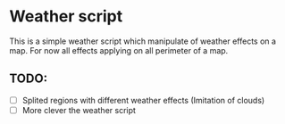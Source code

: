 # Weather script

This is a simple weather script which manipulate of weather effects on a map. For now all effects applying on all perimeter of a map.

## TODO:

- [ ] Splited regions with different weather effects (Imitation of clouds)
- [ ] More clever the weather script
